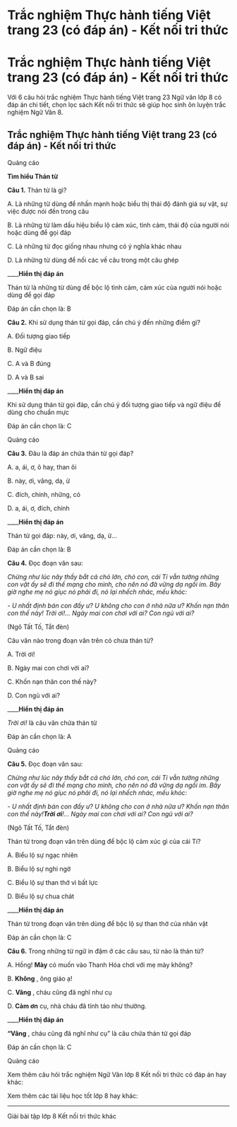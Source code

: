 # Trắc nghiệm Thực hành tiếng Việt trang 23 (có đáp án) - Kết nối tri thức

# Trắc nghiệm Thực hành tiếng Việt trang 23 (có đáp án) - Kết nối tri thức

Với 6 câu hỏi trắc nghiệm Thực hành tiếng Việt trang 23 Ngữ văn lớp 8 có đáp án chi tiết, chọn lọc sách Kết nối tri thức sẽ giúp học sinh ôn luyện trắc nghiệm Ngữ Văn 8.

## Trắc nghiệm Thực hành tiếng Việt trang 23 (có đáp án) - Kết nối tri thức

Quảng cáo

**Tìm hiểu Thán từ**

**Câu 1.** Thán từ là gì?

A. Là những từ dùng để nhấn mạnh hoặc biểu thị thái độ đánh giá sự vật, sự việc được nói đến trong câu

B. Là những từ làm dấu hiệu biểu lộ cảm xúc, tình cảm, thái độ của người nói hoặc dùng để gọi đáp

C. Là những từ đọc giống nhau nhưng có ý nghĩa khác nhau

D. Là những từ dùng để nối các vế câu trong một câu ghép

____**Hiển thị đáp án**

Thán từ là những từ dùng để bộc lộ tình cảm, cảm xúc của người nói hoặc dùng để gọi đáp

Đáp án cần chọn là: B

**Câu 2.** Khi sử dụng thán từ gọi đáp, cần chú ý đến những điểm gì?

A. Đối tượng giao tiếp

B. Ngữ điệu

C. A và B đúng

D. A và B sai

____**Hiển thị đáp án**

Khi sử dụng thán từ gọi đáp, cần chú ý đối tượng giao tiếp và ngữ điệu để dùng cho chuẩn mực

Đáp án cần chọn là: C

Quảng cáo

**Câu 3.** Đâu là đáp án chứa thán từ gọi đáp?

A. a, ái, ơ, ô hay, than ôi

B. này, ơi, vâng, dạ, ừ

C. đích, chính, những, có

D. a, ái, ơ, đích, chính

____**Hiển thị đáp án**

Thán từ gọi đáp: này, ơi, vâng, dạ, ừ…

Đáp án cần chọn là: B

**Câu 4.** Đọc đoạn văn sau:

_Chừng như lúc nãy thấy bắt cả chó lớn, chó con, cái Tí vẫn tưởng những con vật ấy sẽ đi thế mạng cho mình, cho nên nó đã vững dạ ngồi im. Bây giờ nghe mẹ nó giục nó phải đi, nó lại nhếch nhác, mếu khóc:_

_\- U nhất định bán con đấy ư? U không cho con ở nhà nữa ư? Khốn nạn thân con thế này! Trời ơi!... Ngày mai con chơi với ai? Con ngủ với ai?_

(Ngô Tất Tố, Tắt đèn)

Câu văn nào trong đoạn văn trên có chưa thán từ?

A. Trời ơi!

B. Ngày mai con chơi với ai?

C. Khốn nạn thân con thế này?

D. Con ngủ với ai?

____**Hiển thị đáp án**

_Trời ơi!_ là câu văn chứa thán từ

Đáp án cần chọn là: A

Quảng cáo

**Câu 5.** Đọc đoạn văn sau:

_Chừng như lúc nãy thấy bắt cả chó lớn, chó con, cái Tí vẫn tưởng những con vật ấy sẽ đi thế mạng cho mình, cho nên nó đã vững dạ ngồi im. Bây giờ nghe mẹ nó giục nó phải đi, nó lại nhếch nhác, mếu khóc:_

_\- U nhất định bán con đấy ư? U không cho con ở nhà nữa ư? Khốn nạn thân con thế này!**Trời ơi**!... Ngày mai con chơi với ai? Con ngủ với ai?_

(Ngô Tất Tố, Tắt đèn)

Thán từ trong đoạn văn trên dùng để bộc lộ cảm xúc gì của cái Tí?

A. Biểu lộ sự ngạc nhiên

B. Biểu lộ sự nghi ngờ

C. Biểu lộ sự than thở vì bất lực

D. Biểu lộ sự chua chát

____**Hiển thị đáp án**

Thán từ trong đoạn văn trên dùng để bộc lộ sự than thở của nhân vật

Đáp án cần chọn là: C

**Câu 6.** Trong những từ ngữ in đậm ở các câu sau, từ nào là thán từ?

A. Hồng! **Mày** có muốn vào Thanh Hóa chơi với mẹ mày không?

B. **Không** , ông giáo ạ! 

C. **Vâng** , cháu cũng đã nghĩ như cụ

D. **Cảm ơn** cụ, nhà cháu đã tỉnh táo như thường.

____**Hiển thị đáp án**

**“Vâng** , cháu cũng đã nghĩ như cụ” là câu chứa thán từ gọi đáp

Đáp án cần chọn là: C

Quảng cáo

Xem thêm câu hỏi trắc nghiệm Ngữ Văn lớp 8 Kết nối tri thức có đáp án hay khác:

Xem thêm các tài liệu học tốt lớp 8 hay khác:

* * *

Giải bài tập lớp 8 Kết nối tri thức khác
